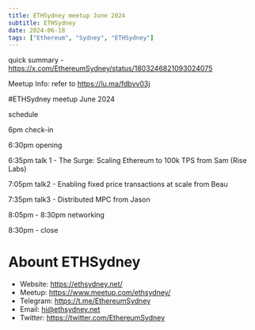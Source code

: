 ```yaml
---
title: ETHSydney meetup June 2024
subtitle: ETHSydney
date: 2024-06-18
tags: ["Ethereum", "Sydney", "ETHSydney"]
---
```


quick summary - https://x.com/EthereumSydney/status/1803246821093024075

Meetup Info: refer to https://lu.ma/fdbvv03j

#ETHSydney meetup June 2024

​schedule

​6pm check-in

​6:30pm opening

​6:35pm talk 1 - The Surge: Scaling Ethereum to 100k TPS from Sam (Rise Labs)

​7:05pm talk2 - Enabling fixed price transactions at scale from Beau 

​7:35pm talk3 - Distributed MPC from Jason

​8:05pm - 8:30pm networking

​8:30pm - close

# Abount ETHSydney

- Website: https://ethsydney.net/
- Meetup: https://www.meetup.com/ethsydney/
- Telegram: https://t.me/EthereumSydney
- Email: hi@ethsydney.net
- Twitter: https://twitter.com/EthereumSydney